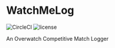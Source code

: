# WatchMeLog

![CircleCI](https://img.shields.io/circleci/project/github/jvlar/watchmelog.svg)
![license](https://img.shields.io/github/license/jvlar/watchmelog.svg)

An Overwatch Competitive Match Logger
